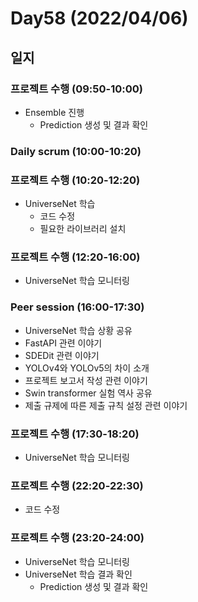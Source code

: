 # Day58 (2022/04/06)

## 일지

### 프로젝트 수행 (09:50-10:00)

  * Ensemble 진행
    * Prediction 생성 및 결과 확인

### Daily scrum (10:00-10:20)

### 프로젝트 수행 (10:20-12:20)

  * UniverseNet 학습
    * 코드 수정
    * 필요한 라이브러리 설치

### 프로젝트 수행 (12:20-16:00)

  * UniverseNet 학습 모니터링

### Peer session (16:00-17:30)

  * UniverseNet 학습 상황 공유
  * FastAPI 관련 이야기
  * SDEDit 관련 이야기
  * YOLOv4와 YOLOv5의 차이 소개
  * 프로젝트 보고서 작성 관련 이야기
  * Swin transformer 실험 역사 공유
  * 제출 규제에 따른 제출 규칙 설정 관련 이야기

### 프로젝트 수행 (17:30-18:20)

  * UniverseNet 학습 모니터링

### 프로젝트 수행 (22:20-22:30)

  * 코드 수정

### 프로젝트 수행 (23:20-24:00)

  * UniverseNet 학습 모니터링
  * UniverseNet 학습 결과 확인
    * Prediction 생성 및 결과 확인
